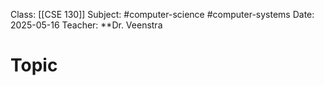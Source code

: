 Class: [[CSE 130]]
Subject: #computer-science #computer-systems 
Date: 2025-05-16
Teacher: **Dr.  Veenstra

# Topic

